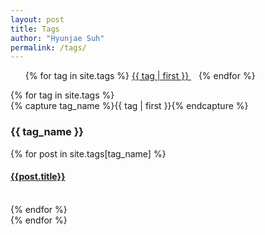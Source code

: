 ```yaml
---
layout: post
title: Tags
author: "Hyunjae Suh"
permalink: /tags/
---
```


<ul class="tag-cloud">
{% for tag in site.tags %}
  <span style="font-size: {{ tag | last | size | times: 100 | divided_by: site.tags.size | plus: 70  }}%">
    <a href="#{{ tag | first | slugize }}">
      {{ tag | first }}
    </a> &nbsp;&nbsp;
  </span>
{% endfor %}
</ul>

<div class="catalogue">
{% for tag in site.tags %}
  <div class="catalogue-group">
    {% capture tag_name %}{{ tag | first }}{% endcapture %}
    <h3 id="#{{ tag_name | slugize }}">{{ tag_name }}</h3>
    <a name="{{ tag_name | slugize }}"></a>
    {% for post in site.tags[tag_name] %}
    <article class="catalogue-item">
      <h4><a href="{{ root_url }}{{ post.url }}">{{post.title}}</a></h4><br>
    </article>
    {% endfor %}
  </div>
{% endfor %}
</div>
